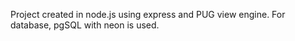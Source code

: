 Project created in node.js using express and PUG view engine.
For database, pgSQL with neon is used.
